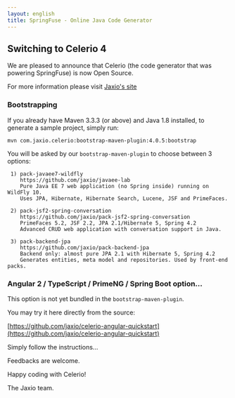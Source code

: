 ```yaml
---
layout: english
title: SpringFuse - Online Java Code Generator
---
```


## Switching to Celerio 4

We are pleased to announce that Celerio (the code generator that was powering SpringFuse) is now Open Source.

For more information please visit [Jaxio's site](http://www.jaxio.com/en/)

### Bootstrapping

If you already have Maven 3.3.3 (or above) and Java 1.8 installed, to generate a sample project, simply run:

	mvn com.jaxio.celerio:bootstrap-maven-plugin:4.0.5:bootstrap

You will be asked by our `bootstrap-maven-plugin` to choose between 3 options:
    
     1) pack-javaee7-wildfly
        https://github.com/jaxio/javaee-lab
        Pure Java EE 7 web application (no Spring inside) running on WildFly 10.
        Uses JPA, Hibernate, Hibernate Search, Lucene, JSF and PrimeFaces.
    
     2) pack-jsf2-spring-conversation
        https://github.com/jaxio/pack-jsf2-spring-conversation
        PrimeFaces 5.2, JSF 2.2, JPA 2.1/Hibernate 5, Spring 4.2
        Advanced CRUD web application with conversation support in Java.
    
     3) pack-backend-jpa
        https://github.com/jaxio/pack-backend-jpa
        Backend only: almost pure JPA 2.1 with Hibernate 5, Spring 4.2
        Generates entities, meta model and repositories. Used by front-end packs.

### Angular 2 / TypeScript / PrimeNG / Spring Boot option...

This option is not yet bundled in the `bootstrap-maven-plugin`.

You may try it here directly from the source:

[https://github.com/jaxio/celerio-angular-quickstart](https://github.com/jaxio/celerio-angular-quickstart)

Simply follow the instructions...

Feedbacks are welcome.

Happy coding with Celerio!

The Jaxio team.

<br/>
<br/>
<br/>
<br/>
<br/>
<br/>
<br/>
<br/>
<br/>
<br/>